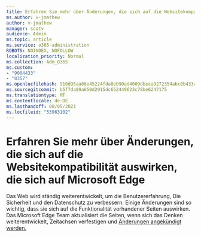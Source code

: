 ```yaml
---
title: Erfahren Sie mehr über Änderungen, die sich auf die Websitekompatibilität auswirken, die sich auf Microsoft Edge
ms.author: v-jmathew
author: v-jmathew
manager: scotv
audience: Admin
ms.topic: article
ms.service: o365-administration
ROBOTS: NOINDEX, NOFOLLOW
localization_priority: Normal
ms.collection: Adm_O365
ms.custom:
- "9004433"
- "8357"
ms.openlocfilehash: 910d95aa08e45224fda8eb90ad4009dbeca9272354abc0b433a63e4566810f64
ms.sourcegitcommit: b5f7da89a650d2915dc652449623c78be6247175
ms.translationtype: MT
ms.contentlocale: de-DE
ms.lasthandoff: 08/05/2021
ms.locfileid: "53963102"
---
```

# <a name="learn-about-site-compatibility-affecting-changes-coming-to-microsoft-edge"></a>Erfahren Sie mehr über Änderungen, die sich auf die Websitekompatibilität auswirken, die sich auf Microsoft Edge

Das Web wird ständig weiterentwickelt, um die Benutzererfahrung, Die Sicherheit und den Datenschutz zu verbessern. Einige Änderungen sind so wichtig, dass sie sich auf die Funktionalität vorhandener Seiten auswirken. Das Microsoft Edge Team aktualisiert die Seiten, wenn sich das Denken weiterentwickelt, Zeitachsen verfestigen und [Änderungen angekündigt werden.](https://go.microsoft.com/fwlink/?linkid=2135534)
